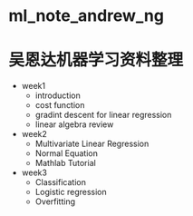 # ml_note_andrew_ng
# 吴恩达机器学习资料整理
- week1
  - introduction
  - cost function
  - gradint descent for linear regression
  - linear algebra review
- week2
  - Multivariate Linear Regression
  - Normal Equation
  - Mathlab Tutorial
- week3
  - Classification
  - Logistic regression
  - Overfitting
